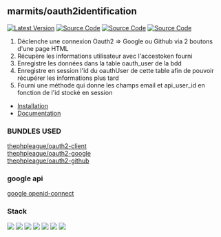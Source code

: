 ## marmits/oauth2identification

[![Latest Version](https://img.shields.io/github/v/release/marmits/Oauth2Identification.svg?style=flat-square)](https://github.com/marmits/Oauth2Identification/releases)
[![Source Code](https://img.shields.io/badge/source-marmits/Oauth2Identification-blue.svg?style=flat-square)](https://github.com/marmits/Oauth2Identification)
[![Source Code](https://img.shields.io/badge/Oauth2-red?logo=google&logoColor=f5f5f5)]()
[![Source Code](https://img.shields.io/badge/Oauth2-red?logo=github&logoColor=f5f5f5)]()

1. Déclenche une connexion Oauth2 => Google ou Github via 2 boutons d'une page HTML
2. Récupère les informations utilisateur avec l'accestoken fourni
3. Enregistre les données dans la table oauth_user de la bdd
4. Enregistre en session l'id du oauthUser de cette table afin de pouvoir récupérer les informations plus tard
5. Fourni une méthode qui donne les champs email et api_user_id en fonction de l'id stocké en session

- [Installation](INSTALL.md)
- [Documentation](DOC.md)

### BUNDLES USED

[thephpleague/oauth2-client](https://github.com/thephpleague/oauth2-client)    
[thephpleague/oauth2-google](https://github.com/thephpleague/oauth2-google)  
[thephpleague/oauth2-github](https://github.com/thephpleague/oauth2-github)  

### google api
[google openid-connect](https://developers.google.com/identity/protocols/oauth2/openid-connect#authenticationuriparameters)

### Stack
![](https://img.shields.io/badge/Symfony-blue?logo=symfony&logoColor=f5f5f5)
![](https://img.shields.io/badge/JavaScript-blue?logo=javascript&logoColor=f5f5f5)
![](https://img.shields.io/badge/npm-blue?logo=npm&logoColor=f5f5f5)
![](https://img.shields.io/badge/jQuery-blue?logo=jquery&logoColor=f5f5f5)
![](https://img.shields.io/badge/Bootstrap-blue?logo=bootstrap&logoColor=f5f5f5)
![](https://img.shields.io/badge/Sass-blue?logo=sass&logoColor=f5f5f5)
![](https://img.shields.io/badge/FontAwesome-blue?logo=fontawesome&logoColor=f5f5f5)
